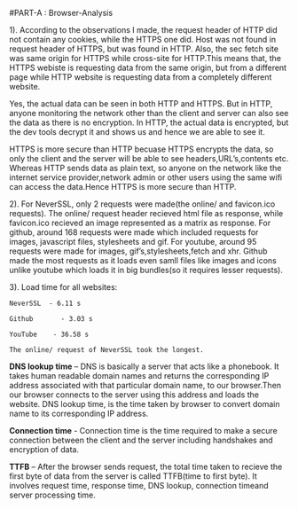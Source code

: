 #PART-A : Browser-Analysis

1). According to the observations I made, the request header of HTTP did not contain any cookies, while the HTTPS one did. Host was not found in request header of HTTPS, but was found in HTTP. Also, the sec fetch site was same origin for HTTPS while cross-site for HTTP.This means that, the HTTPS webiste is requesting data from the same origin, but from a different page while HTTP website is requesting data from a completely different website.

Yes, the actual data can be seen in both HTTP and HTTPS. But in HTTP, anyone monitoring the network other than the client and server can also see the data as there is no encryption. In HTTP, the actual data is encrypted, but the dev tools decrypt it and shows us and hence we are able to see it.

HTTPS is more secure than HTTP becuase HTTPS encrypts the data, so only the client and the server will be able to see headers,URL’s,contents etc. Whereas HTTP sends data as plain text, so anyone on the network like the internet service provider,network admin or other users using the same wifi can access the data.Hence HTTPS is more secure than HTTP.

2). For NeverSSL, only 2 requests were made(the online/ and favicon.ico requests). The online/ request header recieved html file as response, while favicon.ico recieved an image represented as a matrix as response. For github, around 168 requests were made which included requests for images, javascript files, stylesheets and gif. For youtube, around 95 requests were made for images, gif’s,stylesheets,fetch and xhr. Github made the most requests as it loads even samll files like images and icons unlike youtube which loads it in big bundles(so it requires lesser requests).

3). Load time for all websites:

	NeverSSL  - 6.11 s
	
	Github       - 3.03 s
	
	YouTube    - 36.58 s
	
    The online/ request of NeverSSL took the longest.
	
<b>DNS lookup time</b> – DNS is basically a server that acts like a phonebook. It takes human readable domain names and returns the corresponding IP address associated with that particular domain name, to our browser.Then our browser connects to the server using this address and loads the website. DNS lookup time, is the time taken by browser to convert domain name to its corresponding IP address. 

<b>Connection time</b> -  Connection time is the time required to make a secure connection between the client and the server including handshakes and encryption of data.

<b>TTFB</b> – After the browser sends request, the total time taken to recieve the first byte of data from the server is called TTFB(time to first byte). It involves request time, response time,  DNS lookup, connection timeand server processing time.
